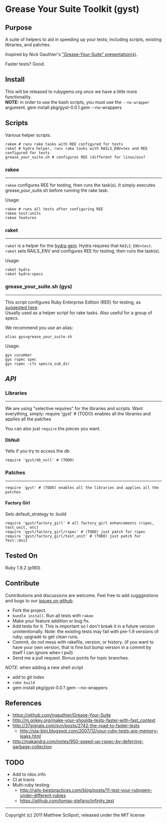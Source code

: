 Grease Your Suite Toolkit (gyst)
================================

Purpose
--------
A suite of helpers to aid in speeding up your tests; including scripts,
existing libraries, and patches.

Inspired by Nick Gauthier's ["Grease-Your-Suite" presentation(s)][gys_showoff].

Faster tests? Good.

Install
--------
This will be released to rubygems.org once we have a little more
functionality.   
**NOTE:** in order to use the bash scripts, you must use the `--no-wrapper`
argument.
    gem install pkg/gyst-0.0.1.gem --no-wrappers



Scripts
--------
Various helper scripts.

    rakee # runs rake tasks with REE configured for tests
    raket # hydra helper, runs rake tasks with RAILS_ENV=tes and REE configured for tests
    grease_your_suite.sh # configures REE (different for linux/osx?


### rakee
---
`rakee` configures REE for testing, then runs the task(s).  It simply executes grease_your_suite.sh before running the rake task.

Usage:

    rakee # runs all tests after configuring REE
    rakee test:units
    rakee features


### raket
---
`raket` is a helper for the [hydra gem](https://github.com/ngauthier/hydra). Hydra requires that `RAILS_ENV=test`.  `raket` sets RAILS_ENV and configures REE for testing, then runs the task(s).

Usage:

    raket hydra
    raket hydra:specs


### grease_your_suite.sh (gys)
---
This script configures Ruby Enterprise Edition (REE) for testing,
as [suggested here][gys_showoff].   
Usually used as a helper script for rake tasks.
Also useful for a group of specs.

We recommend you use an alias:

    alias gys=grease_your_suite.sh

Usage:

    gys cucumber
    gys rspec spec
    gys rspec -cfs spec/a_sub_dir


***API***
---

### Libraries
---
We are using "selective requires" for the libraries and scripts.  Want everything, simply:
    require 'gyst' # (TODO) enables all the libraries and applies all the patches

You can also just `require` the pieces you want.

#### DbNull
Yells if you try to access the db

    require 'gyst/db_null' # (TODO)


### Patches
---
    require 'gyst' # (TODO) enables all the libraries and applies all the patches

#### Factory Girl
Sets default_strategy to :build

    require 'gyst/factory_girl' # all factory_girl enhancements (rspec, test_unit, etc)
    require 'gyst/factory_girl/rspec' # (TODO) just patch for rspec
    require 'gyst/factory_girl/test_unit' # (TODO) just patch for Test::Unit


Tested On
--------------
Ruby 1.9.2 (p180)


Contribute
-----------
Contributions and discussions are welcome.
Feel free to add sugggestions and bugs to our [issues on github](https://github.com/mattscilipoti/gyst/issues).

* Fork the project.
* `bundle install`.  Run all tests with `rakee`
* Make your feature addition or bug fix.
* Add tests for it. This is important so I don't break it in a
  future version unintentionally.  Note: the existing tests may fail
  with pre-1.9 versions of ruby; upgrade to get clean runs.
* Commit, do not mess with rakefile, version, or history.
  (if you want to have your own version, that is fine but bump version in a commit by itself I can ignore when I pull)
* Send me a pull request. Bonus points for topic branches.

*NOTE*: when adding a new shell script

 * add to git index
 * `rake build`
 * gem install pkg/gyst-0.0.?.gem --no-wrappers

References
-----------
 * https://github.com/ngauthier/Grease-Your-Suite
 * http://m.onkey.org/make-your-shoulda-tests-faster-with-fast_context
 * http://37signals.com/svn/posts/2742-the-road-to-faster-tests
   * http://ola-bini.blogspot.com/2007/12/your-ruby-tests-are-memory-leaks.html
 * http://makandra.com/notes/950-speed-up-rspec-by-deferring-garbage-collection



TODO
-----
 * Add to rdoc.info
 * CI at travis
 * Multi-ruby testing: 
   * http://rails-bestpractices.com/blog/posts/11-test-your-rubygem-under-different-rubies
   * https://github.com/tomas-stefano/infinity_test


[gys_showoff]: http://grease-your-suite.heroku.com/  "Grease Your Suites"

____
Copyright (c) 2011 Matthew Scilipoti, released under the MIT license
